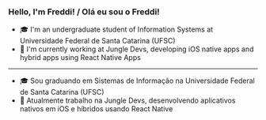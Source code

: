 ### Hello, I'm Freddi! / Olá eu sou o Freddi!

<!--
**peaugust/peaugust** is a ✨ _special_ ✨ repository because its `README.md` (this file) appears on your GitHub profile.

Here are some ideas to get you started:

- 🔭 I’m currently working on ...
- 🌱 I’m currently learning ...
- 👯 I’m looking to collaborate on ...
- 🤔 I’m looking for help with ...
- 💬 Ask me about ...
- 📫 How to reach me: ...
- 😄 Pronouns: ...
- ⚡ Fun fact: ...
-->

- 🎓 I'm an undergraduate student of Information Systems at Universidade Federal de Santa Catarina (UFSC)
- 📲 I'm currently working at Jungle Devs, developing iOS native apps and hybrid apps using React Native Apps
--- 
- 🎓 Sou graduando em Sistemas de Informação na Universidade Federal de Santa Catarina (UFSC)
- 📲 Atualmente trabalho na Jungle Devs, desenvolvendo aplicativos nativos em iOS e híbridos usando React Native
